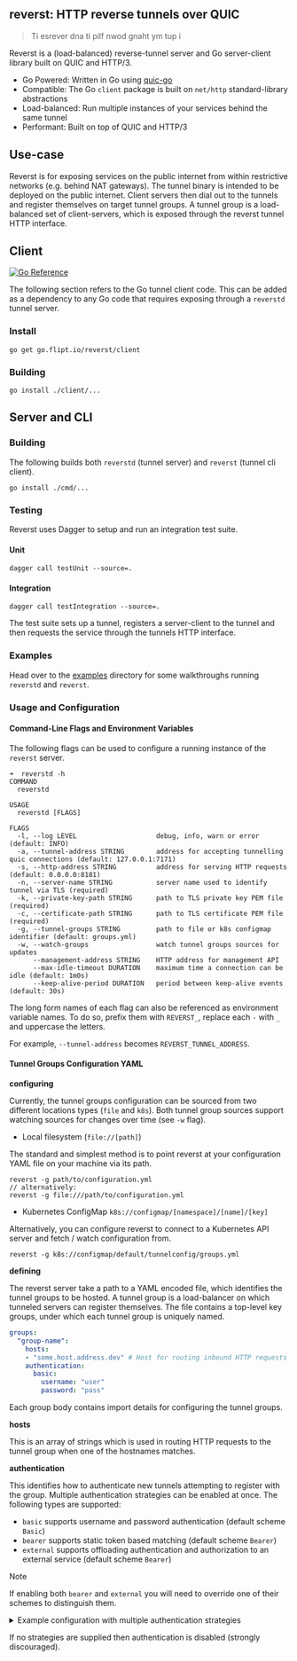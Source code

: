 reverst: HTTP reverse tunnels over QUIC
---------------------------------------

> Ti esrever dna ti pilf nwod gnaht ym tup i

Reverst is a (load-balanced) reverse-tunnel server and Go server-client library built on QUIC and HTTP/3.

- Go Powered: Written in Go using [quic-go](https://github.com/quic-go/quic-go)
- Compatible: The Go `client` package is built on `net/http` standard-library abstractions
- Load-balanced: Run multiple instances of your services behind the same tunnel
- Performant: Built on top of QUIC and HTTP/3

## Use-case

Reverst is for exposing services on the public internet from within restrictive networks (e.g. behind NAT gateways).
The tunnel binary is intended to be deployed on the public internet.
Client servers then dial out to the tunnels and register themselves on target tunnel groups.
A tunnel group is a load-balanced set of client-servers, which is exposed through the reverst tunnel HTTP interface.

## Client

[![Go Reference](https://pkg.go.dev/badge/go.flipt.io/reverst/client.svg)](https://pkg.go.dev/go.flipt.io/reverst/client)

The following section refers to the Go tunnel client code.
This can be added as a dependency to any Go code that requires exposing through a `reverstd` tunnel server.

### Install
  
```console
go get go.flipt.io/reverst/client
```

### Building

```console
go install ./client/...
```

## Server and CLI

### Building

The following builds both `reverstd` (tunnel server) and `reverst` (tunnel cli client).

```console
go install ./cmd/...
```

### Testing

Reverst uses Dagger to setup and run an integration test suite.

#### Unit

```console
dagger call testUnit --source=.
```

#### Integration

```console
dagger call testIntegration --source=.
```

The test suite sets up a tunnel, registers a server-client to the tunnel and then requests the service through the tunnels HTTP interface.

### Examples

Head over to the [examples](./examples) directory for some walkthroughs running `reverstd` and `reverst`.

### Usage and Configuration

#### Command-Line Flags and Environment Variables

The following flags can be used to configure a running instance of the `reverst` server.

```console
➜  reverstd -h
COMMAND
  reverstd

USAGE
  reverstd [FLAGS]

FLAGS
  -l, --log LEVEL                    debug, info, warn or error (default: INFO)
  -a, --tunnel-address STRING        address for accepting tunnelling quic connections (default: 127.0.0.1:7171)
  -s, --http-address STRING          address for serving HTTP requests (default: 0.0.0.0:8181)
  -n, --server-name STRING           server name used to identify tunnel via TLS (required)
  -k, --private-key-path STRING      path to TLS private key PEM file (required)
  -c, --certificate-path STRING      path to TLS certificate PEM file (required)
  -g, --tunnel-groups STRING         path to file or k8s configmap identifier (default: groups.yml)
  -w, --watch-groups                 watch tunnel groups sources for updates
      --management-address STRING    HTTP address for management API
      --max-idle-timeout DURATION    maximum time a connection can be idle (default: 1m0s)
      --keep-alive-period DURATION   period between keep-alive events (default: 30s)
```

The long form names of each flag can also be referenced as environment variable names.
To do so, prefix them with `REVERST_`, replace each `-` with `_` and uppercase the letters.

For example, `--tunnel-address` becomes `REVERST_TUNNEL_ADDRESS`.

#### Tunnel Groups Configuration YAML

**configuring**

Currently, the tunnel groups configuration can be sourced from two different locations types (`file` and `k8s`).
Both tunnel group sources support watching sources for changes over time (see `-w` flag).

- Local filesystem (`file://[path]`)

The standard and simplest method is to point reverst at your configuration YAML file on your machine via its path.

```console
reverst -g path/to/configuration.yml
// alternatively:
reverst -g file:///path/to/configuration.yml
```

- Kubernetes ConfigMap `k8s://configmap/[namespace]/[name]/[key]`

Alternatively, you can configure reverst to connect to a Kubernetes API server and fetch / watch configuration from.

```console
reverst -g k8s://configmap/default/tunnelconfig/groups.yml
```

**defining**

The reverst server take a path to a YAML encoded file, which identifies the tunnel groups to be hosted.
A tunnel group is a load-balancer on which tunneled servers can register themselves.
The file contains a top-level key groups, under which each tunnel group is uniquely named.

```yaml
groups:
  "group-name":
    hosts:
    - "some.host.address.dev" # Host for routing inbound HTTP requests to tunnel group
    authentication:
      basic:
        username: "user"
        password: "pass"
```

Each group body contains import details for configuring the tunnel groups.

**hosts**

This is an array of strings which is used in routing HTTP requests to the tunnel group when one of the hostnames matches.

**authentication**

This identifies how to authenticate new tunnels attempting to register with the group.
Multiple authentication strategies can be enabled at once.
The following types are supported:

- `basic` supports username and password authentication (default scheme `Basic`)
- `bearer` supports static token based matching (default scheme `Bearer`)
- `external` supports offloading authentication and authorization to an external service (default scheme `Bearer`)

> [!Note]
> If enabling both `bearer` and `external` you will need to override one of their schemes to distinguish them.

<details>

<summary>Example configuration with multiple authentication strategies</summary>

The following contains all three strategies (basic, bearer and external) enabled at once with different schemes:

```yaml
groups:
  "group-name":
    hosts:
    - "some.host.address.dev" # Host for routing inbound HTTP requests to tunnel group
    authentication:
      basic:
        username: "user"
        password: "pass"
      bearer:
        token: "some-token"
      external:
        scheme: "JWT"
        endpoint: "http://some-external-endpoint/auth/ext"
```

</details>

If no strategies are supplied then authentication is disabled (strongly discouraged).

